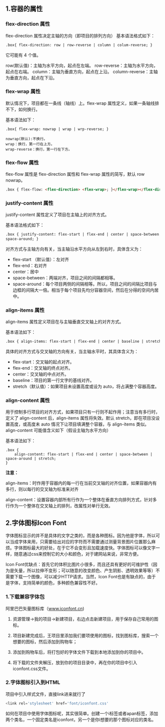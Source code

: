 ## 1.容器的属性

### flex-direction 属性

flex-direction 属性决定主轴的方向（即项目的排列方向）
基本语法格式如下：

```html
.box{ flex-direction: row | row-reverse | column | colum-reverse; }
```

它可能有 4 个值。

row(默认值)：主轴为水平方向，起点在左端。
row-reverse：主轴为水平方向，起点在右端。
column：主轴为垂直方向，起点在上沿。
column-reverse：主轴为垂直方向，起点在下沿。

### flex-wrap 属性

默认情况下，项目都在一条线（轴线）上。flex-wrap 属性定义，如果一条轴线排不下，如何换行。

基本语法如下：

```html
.box{ flex-wrap: nowrap | wrap | wrp-reverse; }
```

```
nowrap(默认):不换行。
wrap：换行，第一行在上方。
wrap-reverse：换行，第一行在下方。
```

### flex-flow 属性

flex-flow 属性是 flex-direction 属性和 flex-wrap 属性的简写，默认 row nowrap。

```html
.box { flex-flow: <flex-direction> <flex-wrap>; }</flex-wrap></flex-direction>
```

### justify-content 属性

justify-content 属性定义了项目在主轴上的对齐方式。

基本语法格式如下：

```html
.box { justify-content: flex-start | flex-end | center | space-between |
space-around; }
```

对齐方式与主轴方向有关，当主轴沿水平方向从左到右时，具体含义为：

- flex-start （默认值）：左对齐
- flex-end：右对齐
- center：居中
- space-between：两端对齐，项目之间的间隔都相等。
- space-around：每个项目两侧的间隔相等。所以，项目之间的间隔比项目与边框的间隔大一倍。相当于每个项目先均分容器空间，然后在分得的空间内居中。

### align-items 属性

align-items 属性定义项目在与主轴垂直交叉轴上的对齐方式。

基本语法如下：

```html
.box { align-items: flex-start | flex-end | center | baseline | stretch; }
```

具体的对齐方式与交叉轴的方向有关，当主轴水平时，其具体含义为：

- flex-start：交叉轴的起点对齐。
- flex-end：交叉轴的终点对齐。
- center：交叉轴的中点对齐。
- baseline：项目的第一行文字的基线对齐。
- stretch（默认值）：如果项目未设置高度或设为 auto，将占满整个容器高度。

### align-content 属性

用于控制多行项目的对齐方式，如果项目只有一行则不起作用；注意当有多行时，定义了 align-content 后，align-items 属性将失效。默认 stretch，即在项目没设置高度，或高度未 auto 情况下让项目填满整个容器，与 align-items 类似。align-content 可能值含义如下（假设主轴为水平方向）

基本语法如下：

```
.box {
	align-content: flex-start | flex-end | center | space-between | space-around | stretch;
}
```

**注意：**

align-items：时作用于容器内的每一行在当前交叉轴的对齐位置，如果容器内有多行，则以每行的交叉轴为标准来对齐

align-content：设置容器内部所有行作为一个整体在垂直方向排列方式，针对多行作为一个整体在交叉轴上的排列，改属性对单行无效。



## 2.字体图标Icon Font

字体图标显示的并不是具体的文字之类的，而是各种图标。因为他是字体，所以可以当成字体来用，只需要给出对应的字符而不需要通过测量背景图片位置那么麻烦。字体图标最大的好处，在于它不会变形且加载速度快。字体图标可以像文字一样，随意通过css来控制它的大小和颜色，对于建网站来说，非常方便。

Icon Font优缺点：首先它的体积比图片小很多，而且还具有更好的可维护性（因为是矢量，所以拉伸不变形；可以随意的改变颜色、产生阴影、透明效果等等）不需要下载一个图像，可以减少HTTP请求。当然，Icon Font也是有缺点的，由于是字体，支持简单的颜色，多种颜色兼容性不好。

### **1.下载兼容字体包**

阿里巴巴矢量图标库（www.iconfont.cn)

1. 资源管理->我的项目->新建项目，右边点击新建项目，用于保存自己常用的图标。

2. 项目新建完成后，王项目里添加我们要项使用的图标，找到图标库，搜索一个想要的图标，然后添加到购物车；

3. 添加到购物车后，将打包好的字体文件下载到本地添加到你的项目中。

4. 将下载的文件夹解压，放到你的项目目录中，再在你的项目中引入iconfont.css文件。

   

### 2.字体图标引入到HTML

项目中引入样式文件，直接link进来就行了

```js
<link rel='stylesheet' href='font/iconfont.css'
```

如何在项目中使用字体图标呢，其实很简单。创建一个i标签或者apan标签，添加两个类名，一个固定类名是iconfont，另一个是你i想要的那个图标对应的类名。
